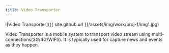 ```yaml
---
title: Video Transporter
---
```


![Video Transporter]({{ site.github.url }}/assets/img/work/proj-1/img1.jpg)

Video Transporter is a mobile system to transport video stream using multi-connections(3G/4G/WIFI/). It is typically used for capture news and events as they happen.


